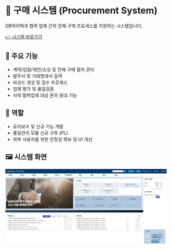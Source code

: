 # 🛒 구매 시스템 (Procurement System)

DB하이텍과 협력 업체 간의 전체 구매 프로세스를 지원하는 시스템입니다.

<a href="https://hpis.dbhitek.com/" target="_blank">👉 시스템 바로가기</a>

## 🔹 주요 기능
- 계약/입찰/제안/소싱 등 전체 구매 절차 관리
- 발주서 및 거래명세서 출력
- 바코드 생성 및 검수 프로세스
- 업체 평가 및 품질검증
- 사외 협력업체 대상 문의 응대 기능

## 💼 역할
- 유지보수 및 신규 기능 개발
- 품질관리 모듈 신규 구축 (PL)
- 외부 사용자를 위한 안정성 확보 및 UI 개선

## 🖼️ 시스템 화면
![구매 시스템 캡처](./picture/hpis_main.png)
